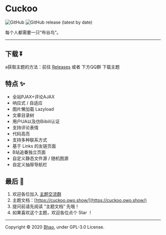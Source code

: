 # Cuckoo

![GitHub](https://img.shields.io/github/license/bhaoo/cuckoo?style=flat-square)
![GitHub release (latest by date)](https://img.shields.io/github/v/release/bhaoo/cuckoo?style=flat-square)

每个人都需要一只“布谷鸟”。

---

## 下载 ⏬

a获取主题的方法：前往 [Releases](https://github.com/bhaoo/Cuckoo/releases) 或者 下方QQ群 下载主题

## 特点 ✨

- 全站PJAX+评论AJAX
- 响应式 / 自适应 
- 图片懒加载 Lazyload
- 文章目录树
- 用户UA以及仿Biibili认证
- 支持评论表情
- 代码高亮
- 支持多种联系方式
- 基于 Links 的友链页面
- B站追番独立页面
- 自定义静态文件源 / 随机图源 
- 自定义抽屉导航栏

## 最后 💬

1. 欢迎各位加入 [主题交流群](//shang.qq.com/wpa/qunwpa?idkey=ceaeca22d995870dc4e5d35ee0b98542c337c99f0955b648917dc18957818bb4)
2. 主题文档：[https://cuckoo.owo.show/](https://cuckoo.owo.show/)
3. 提问前请先阅读 “主题文档” 先哦！
4. 如果喜欢这个主题，欢迎各位点个 Star ！

---

Copyright &copy; 2020 [Bhao](https://dwd.moe/), under GPL-3.0 License.